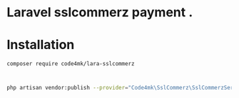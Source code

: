 # Laravel sslcommerz payment .

# Installation

```bash
composer require code4mk/lara-sslcommerz
```


#

```bash 
php artisan vendor:publish --provider="Code4mk\SslCommerz\SslCommerzServiceProvider" --tag=config
```
